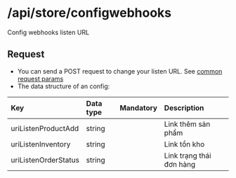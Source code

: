 # /api/store/configwebhooks

Config webhooks listen URL

## Request

* You can send a POST request to change your listen URL. See [common request params](../getting-started/api.md#request)
* The data structure of an config:

| Key | Data type | Mandatory | Description |
| :--- | :--- | :--- | :--- |
| uriListenProductAdd | string |  | Link thêm sản phẩm |
| uriListenInventory | string |  | Link tồn kho |
| uriListenOrderStatus | string |  | Link trạng thái đơn hàng |

